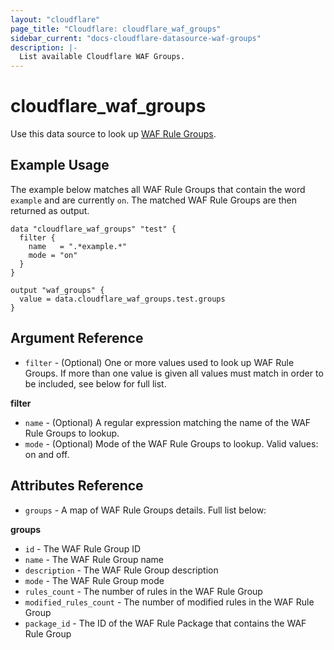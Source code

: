 ```yaml
---
layout: "cloudflare"
page_title: "Cloudflare: cloudflare_waf_groups"
sidebar_current: "docs-cloudflare-datasource-waf-groups"
description: |-
  List available Cloudflare WAF Groups.
---
```


# cloudflare_waf_groups

Use this data source to look up [WAF Rule Groups][1].

## Example Usage

The example below matches all WAF Rule Groups that contain the word `example` and are currently `on`. The matched WAF Rule Groups are then returned as output.

```hcl
data "cloudflare_waf_groups" "test" {
  filter {
    name   = ".*example.*"
    mode = "on"
  }
}

output "waf_groups" {
  value = data.cloudflare_waf_groups.test.groups
}
```

## Argument Reference

- `filter` - (Optional) One or more values used to look up WAF Rule Groups. If more than one value is given all
values must match in order to be included, see below for full list.

**filter**

- `name` - (Optional) A regular expression matching the name of the WAF Rule Groups to lookup.
- `mode` - (Optional) Mode of the WAF Rule Groups to lookup. Valid values: on and off.

## Attributes Reference

- `groups` - A map of WAF Rule Groups details. Full list below:

**groups**

- `id` - The WAF Rule Group ID
- `name` - The WAF Rule Group name
- `description` - The WAF Rule Group description
- `mode` - The WAF Rule Group mode
- `rules_count` - The number of rules in the WAF Rule Group
- `modified_rules_count` - The number of modified rules in the WAF Rule Group
- `package_id` - The ID of the WAF Rule Package that contains the WAF Rule Group

[1]: https://api.cloudflare.com/#waf-rule-groups-properties
